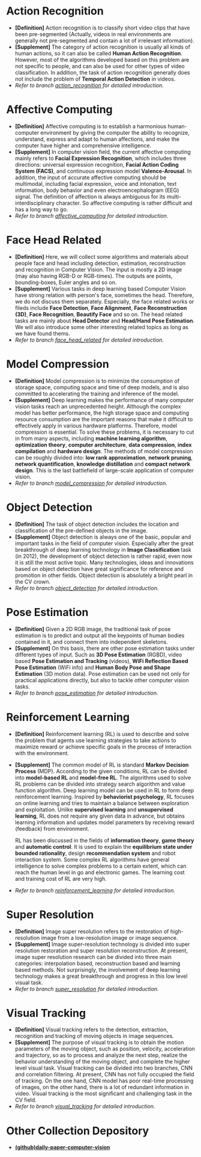 
# Action Recognition
* **[Definition]** Action recognition is to classify short video clips that have been pre-segmented (Actually, videos in real environments are generally not pre-segmented and contain a lot of irrelevant information).
* **[Supplement]** The category of action recognition is usually all kinds of human actions, so it can also be called **Human Action Recognition**. However, most of the algorithms developed based on this problem are not specific to people, and can also be used for other types of video classification. In addition, the task of action recognition generally does not include the problem of **Temporal Action Detection** in videos.
* *Refer to branch [action_recognition](./action_recognition) for detailed introduction.*


# Affective Computing
* **[Definition]** Affective computing is to establish a harmonious human-computer environment by giving the computer the ability to recognize, understand, express and adapt to human affections, and make the computer have higher and comprehensive intelligence.
* **[Supplement]** In computer vision field, the current affective computing mainly refers to **Facial Expression Recognition**, which includes three directions: universal expression recognition, **Facial Action Coding System (FACS)**, and continuous expression model **Valence-Arousal**. In addition, the input of accurate affective computing should be multimodal, including facial expression, voice and intonation, text information, body behavior and even electroencephalogram (EEG) signal. The definition of affection is always ambiguous for its multi-interdisciplinary character. So affective computing is rather difficult and has a long way to go.
* *Refer to branch [affective_computing](./affective_computing) for detailed introduction.*


# Face Head Related
* **[Definition]** Here, we will collect some algorithms and materials about people face and head including detection, estimation, reconstruction and recognition in Computer Vision. The input is mostly a 2D image (may also having RGB-D or RGB-times). The outputs are points, bounding-boxes, Euler angles and so on.
* **[Supplement]** Various tasks in deep learning based Computer Vision have strong relation with person's face, sometimes the head. Therefore, we do not discuss them separately. Especially, the face related works or fileds include **Face Detection**, **Face Alignment**, **Face Reconstruction (3D)**, **Face Recognition**, **Beautify Face** and so on. The head related tasks are mainly about **Head Detector** and **Head/Hand Pose Estimation**. We will also introduce some other interesting related topics as long as we have found thems.
* *Refer to branch [face_head_related](./face_head_related) for detailed introduction.*


# Model Compression
* **[Definition]** Model compression is to minimize the consumption of storage space, computing space and time of deep models, and is also committed to accelerating the training and inference of the model.
* **[Supplement]** Deep learning makes the performance of many computer vision tasks reach an unprecedented height. Although the complex model has better performance, the high storage space and computing resource consumption are the important reasons that make it difficult to effectively apply in various hardware platforms. Therefore, model compression is essential. To solve these problems, it is necessary to cut in from many aspects, including **machine learning algorithm**, **optimization theory**, **computer architecture**, **data compression**, **index compilation** and **hardware design**. The methods of model compression can be roughly divided into: **low rank approximation**, **network pruning**, **network quantification**, **knowledge distillation** and **compact network design**. This is the last battlefield of large-scale application of computer vision.
* *Refer to branch [model_compression](./model_compression) for detailed introduction.*


# Object Detection
* **[Definition]** The task of object detection includes the location and classification of the pre-defined objects in the image.
* **[Supplement]** Object detection is always one of the basic, popular and important tasks in the field of computer vision. Especially after the great breakthrough of deep learning technology in **Image Classification** task (in 2012), the development of object detection is rather rapid, even now it is still the most active topic. Many technologies, ideas and innovations based on object detection have great significance for reference and promotion in other fields. Object detection is absolutely a bright pearl in the CV crown.
* *Refer to branch [object_detection](./object_detection) for detailed introduction.*


# Pose Estimation
* **[Definition]** Given a 2D RGB image, the traditional task of pose estimation is to predict and output all the keypoints of human bodies contained in it, and connect them into independent skeletons.
* **[Supplement]** On this basis, there are other pose estimation tasks under different types of input. Such as **3D Pose Estimation** (RGBD), video based **Pose Estimation and Tracking** (videos), **WiFi Reflection Based Pose Estimation** (WiFi info) and **Human Body Pose and Shape Estimation** (3D motion data). Pose estimation can be used not only for practical applications directly, but also to tackle other computer vision tasks.
* *Refer to branch [pose_estimation](./pose_estimation) for detailed introduction.*


# Reinforcement Learning
* **[Definition]** Reinforcement learning (RL) is used to describe and solve the problem that agents use learning strategies to take actions to maximize reward or achieve specific goals in the process of interaction with the environment.

* **[Supplement]** The common model of RL is standard **Markov Decision Process** (MDP). According to the given conditions, RL can be divided into **model-based RL** and **model-free RL**. The algorithms used to solve RL problems can be divided into strategy search algorithm and value function algorithm. Deep learning model can be used in RL to form deep reinforcement learning. Inspired by **behaviorist psychology**, RL focuses on online learning and tries to maintain a balance between exploration and exploitation. Unlike **supervised learning** and **unsupervised learning**, RL does not require any given data in advance, but obtains learning information and updates model parameters by receiving reward (feedback) from environment.
  
  RL has been discussed in the fields of **information theory**, **game theory** and **automatic control**. It is used to explain the **equilibrium state under bounded rationality**, design **recommendation system** and robot interaction system. Some complex RL algorithms have general intelligence to solve complex problems to a certain extent, which can reach the human level in go and electronic games. The learning cost and training cost of RL are very high.
* *Refer to branch [reinforcement_learning](./reinforcement_learning) for detailed introduction.*


# Super Resolution
* **[Definition]** Image super resolution refers to the restoration of high-resolution image from a low-resolution image or image sequence.
* **[Supplement]** Image super-resolution technology is divided into super resolution restoration and super resolution reconstruction. At present, image super resolution research can be divided into three main categories: interpolation based, reconstruction based and learning based methods. Not surprisingly, the involvement of deep learning technology makes a great breakthrough and progress in this low level visual task. 
* *Refer to branch [super_resolution](./super_resolution) for detailed introduction.*


# Visual Tracking
* **[Definition]** Visual tracking refers to the detection, extraction, recognition and tracking of moving objects in image sequences.
* **[Supplement]** The purpose of visual tracking is to obtain the motion parameters of the moving object, such as position, velocity, acceleration and trajectory, so as to process and analyze the next step, realize the behavior understanding of the moving object, and complete the higher level visual task. Visual tracking can be divided into two branches, CNN and correlation filtering. At present, CNN has not fully occupied the field of tracking. On the one hand, CNN model has poor real-time processing of images, on the other hand, there is a lot of redundant information in video. Visual tracking is the most significant and challenging task in the CV field.
* *Refer to branch [visual_tracking](./visual_tracking) for detailed introduction.*

# Other Collection Depository
* **[(github)daily-paper-computer-vision](https://github.com/amusi/daily-paper-computer-vision)**


